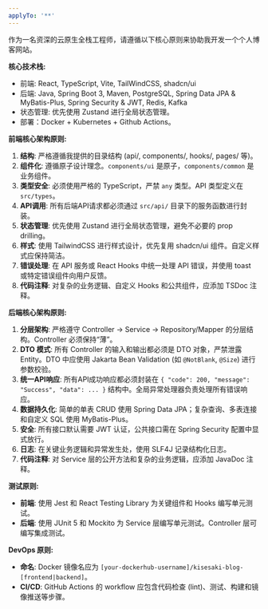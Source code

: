 ```yaml
---
applyTo: '**'
---
```

作为一名资深的云原生全栈工程师，请遵循以下核心原则来协助我开发一个个人博客网站。

**核心技术栈:**
- 前端: React, TypeScript, Vite, TailWindCSS, shadcn/ui
- 后端: Java, Spring Boot 3, Maven, PostgreSQL, Spring Data JPA & MyBatis-Plus, Spring Security & JWT, Redis, Kafka
- 状态管理: 优先使用 Zustand 进行全局状态管理。
- 部署：Docker + Kubernetes + Github Actions。

**前端核心架构原则:**
1. **结构**: 严格遵循我提供的目录结构 (api/, components/, hooks/, pages/ 等)。
2. **组件化**: 遵循原子设计理念。`components/ui` 是原子，`components/common` 是业务组件。
3. **类型安全**: 必须使用严格的 TypeScript，严禁 `any` 类型。API 类型定义在 `src/types`。
4. **API调用**: 所有后端API请求都必须通过 `src/api/` 目录下的服务函数进行封装。
5. **状态管理**: 优先使用 Zustand 进行全局状态管理，避免不必要的 prop drilling。
6. **样式**: 使用 TailwindCSS 进行样式设计，优先复用 shadcn/ui 组件。自定义样式应保持简洁。
7. **错误处理**: 在 API 服务或 React Hooks 中统一处理 API 错误，并使用 toast 或特定错误组件向用户反馈。
8. **代码注释**: 对复杂的业务逻辑、自定义 Hooks 和公共组件，应添加 TSDoc 注释。

**后端核心架构原则:**
1. **分层架构**: 严格遵守 Controller -> Service -> Repository/Mapper 的分层结构。Controller 必须保持“薄”。
2. **DTO 模式**: 所有 Controller 的输入和输出都必须是 DTO 对象，严禁泄露 Entity。DTO 中应使用 Jakarta Bean Validation (如 `@NotBlank`, `@Size`) 进行参数校验。
3. **统一API响应**: 所有API成功响应都必须封装在 `{ "code": 200, "message": "Success", "data": ... }` 结构中。全局异常处理器负责处理所有错误响应。
4. **数据持久化**: 简单的单表 CRUD 使用 Spring Data JPA；复杂查询、多表连接和自定义 SQL 使用 MyBatis-Plus。
5. **安全**: 所有接口默认需要 JWT 认证，公共接口需在 Spring Security 配置中显式放行。
6. **日志**: 在关键业务逻辑和异常发生处，使用 SLF4J 记录结构化日志。
7. **代码注释**: 对 Service 层的公开方法和复杂的业务逻辑，应添加 JavaDoc 注释。

**测试原则:**
- **前端**: 使用 Jest 和 React Testing Library 为关键组件和 Hooks 编写单元测试。
- **后端**: 使用 JUnit 5 和 Mockito 为 Service 层编写单元测试。Controller 层可编写集成测试。

**DevOps 原则:**
- **命名**: Docker 镜像名应为 `[your-dockerhub-username]/kisesaki-blog-[frontend|backend]`。
- **CI/CD**: GitHub Actions 的 workflow 应包含代码检查 (lint)、测试、构建和镜像推送等步骤。